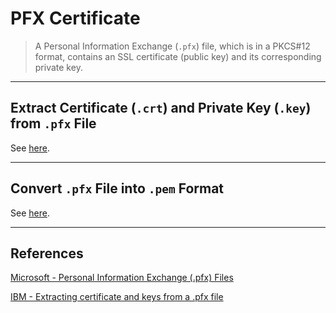 # PFX Certificate

> A Personal Information Exchange (`.pfx`) file, which is in a PKCS#12 format, contains an SSL certificate (public key) and its corresponding private key.

---

## Extract Certificate (`.crt`) and Private Key (`.key`) from `.pfx` File

See [here](https://www.ibm.com/docs/en/arl/9.7?topic=certification-extracting-certificate-keys-from-pfx-file).

---

## Convert `.pfx` File into `.pem` Format

See [here](https://www.ibm.com/docs/en/arl/9.7?topic=certification-extracting-certificate-keys-from-pfx-file).

---


## References

[Microsoft - Personal Information Exchange (.pfx) Files](https://docs.microsoft.com/en-us/windows-hardware/drivers/install/personal-information-exchange---pfx--files)

[IBM - Extracting certificate and keys from a .pfx file](https://www.ibm.com/docs/en/arl/9.7?topic=certification-extracting-certificate-keys-from-pfx-file)
